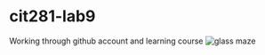 # cit281-lab9
Working through github account and learning course
<img src="https://images.unsplash.com/photo-1686296894963-f388d50c8a30?ixlib=rb-4.0.3&ixid=M3wxMjA3fDB8MHxwaG90by1wYWdlfHx8fGVufDB8fHx8fA%3D%3D&auto=format&fit=crop&w=1674&q=80" alt="glass maze">
